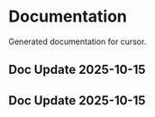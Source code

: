 # Documentation

Generated documentation for cursor.

## Doc Update 2025-10-15

## Doc Update 2025-10-15
